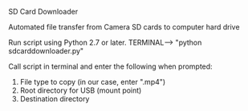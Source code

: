 SD Card Downloader

Automated file transfer from Camera SD cards to computer hard drive

Run script using Python 2.7 or later. TERMINAL--> "python sdcarddownloader.py"

Call script in terminal and enter the following when prompted:
  1. File type to copy (in our case, enter ".mp4")
  2. Root directory for USB (mount point)
  3. Destination directory

